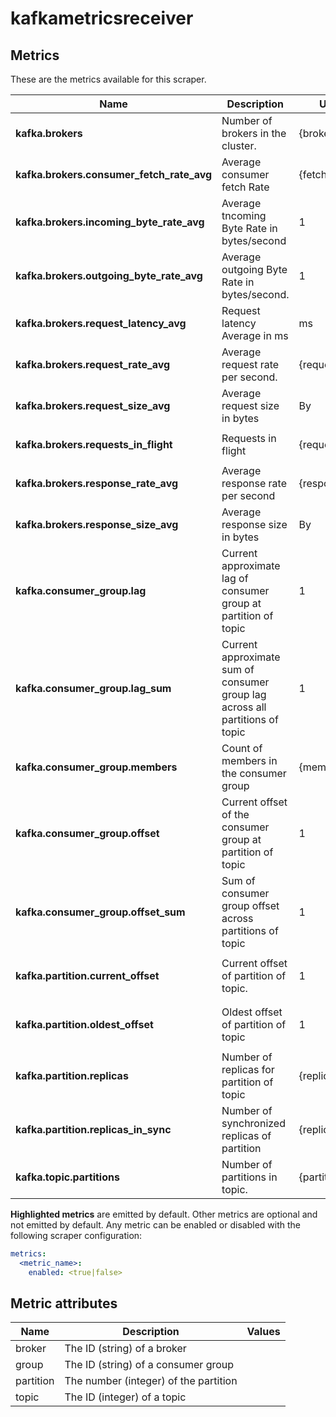 [comment]: <> (Code generated by mdatagen. DO NOT EDIT.)

# kafkametricsreceiver

## Metrics

These are the metrics available for this scraper.

| Name | Description | Unit | Type | Attributes |
| ---- | ----------- | ---- | ---- | ---------- |
| **kafka.brokers** | Number of brokers in the cluster. | {brokers} | Gauge(Int) | <ul> </ul> |
| **kafka.brokers.consumer_fetch_rate_avg** | Average consumer fetch Rate | {fetches}/s | Gauge(Double) | <ul> <li>broker</li> </ul> |
| **kafka.brokers.incoming_byte_rate_avg** | Average tncoming Byte Rate in bytes/second | 1 | Gauge(Double) | <ul> <li>broker</li> </ul> |
| **kafka.brokers.outgoing_byte_rate_avg** | Average outgoing Byte Rate in bytes/second. | 1 | Gauge(Double) | <ul> <li>broker</li> </ul> |
| **kafka.brokers.request_latency_avg** | Request latency Average in ms | ms | Gauge(Double) | <ul> <li>broker</li> </ul> |
| **kafka.brokers.request_rate_avg** | Average request rate per second. | {requests}/s | Gauge(Double) | <ul> <li>broker</li> </ul> |
| **kafka.brokers.request_size_avg** | Average request size in bytes | By | Gauge(Double) | <ul> <li>broker</li> </ul> |
| **kafka.brokers.requests_in_flight** | Requests in flight | {requests} | Gauge(Int) | <ul> <li>broker</li> </ul> |
| **kafka.brokers.response_rate_avg** | Average response rate per second | {response}/s | Gauge(Double) | <ul> <li>broker</li> </ul> |
| **kafka.brokers.response_size_avg** | Average response size in bytes | By | Gauge(Double) | <ul> <li>broker</li> </ul> |
| **kafka.consumer_group.lag** | Current approximate lag of consumer group at partition of topic | 1 | Gauge(Int) | <ul> <li>group</li> <li>topic</li> <li>partition</li> </ul> |
| **kafka.consumer_group.lag_sum** | Current approximate sum of consumer group lag across all partitions of topic | 1 | Gauge(Int) | <ul> <li>group</li> <li>topic</li> </ul> |
| **kafka.consumer_group.members** | Count of members in the consumer group | {members} | Gauge(Int) | <ul> <li>group</li> </ul> |
| **kafka.consumer_group.offset** | Current offset of the consumer group at partition of topic | 1 | Gauge(Int) | <ul> <li>group</li> <li>topic</li> <li>partition</li> </ul> |
| **kafka.consumer_group.offset_sum** | Sum of consumer group offset across partitions of topic | 1 | Gauge(Int) | <ul> <li>group</li> <li>topic</li> </ul> |
| **kafka.partition.current_offset** | Current offset of partition of topic. | 1 | Gauge(Int) | <ul> <li>topic</li> <li>partition</li> </ul> |
| **kafka.partition.oldest_offset** | Oldest offset of partition of topic | 1 | Gauge(Int) | <ul> <li>topic</li> <li>partition</li> </ul> |
| **kafka.partition.replicas** | Number of replicas for partition of topic | {replicas} | Gauge(Int) | <ul> <li>topic</li> <li>partition</li> </ul> |
| **kafka.partition.replicas_in_sync** | Number of synchronized replicas of partition | {replicas} | Gauge(Int) | <ul> <li>topic</li> <li>partition</li> </ul> |
| **kafka.topic.partitions** | Number of partitions in topic. | {partitions} | Gauge(Int) | <ul> <li>topic</li> </ul> |

**Highlighted metrics** are emitted by default. Other metrics are optional and not emitted by default.
Any metric can be enabled or disabled with the following scraper configuration:

```yaml
metrics:
  <metric_name>:
    enabled: <true|false>
```

## Metric attributes

| Name | Description | Values |
| ---- | ----------- | ------ |
| broker | The ID (string) of a broker |  |
| group | The ID (string) of a consumer group |  |
| partition | The number (integer) of the partition |  |
| topic | The ID (integer) of a topic |  |
